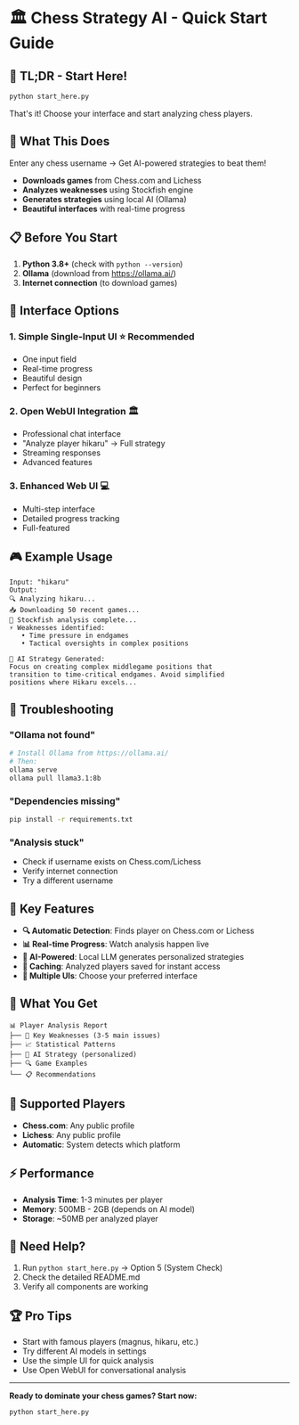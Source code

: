 # 🏛️ Chess Strategy AI - Quick Start Guide

## 🚀 TL;DR - Start Here!

```bash
python start_here.py
```

That's it! Choose your interface and start analyzing chess players.

## 🎯 What This Does

Enter any chess username → Get AI-powered strategies to beat them!

- **Downloads games** from Chess.com and Lichess
- **Analyzes weaknesses** using Stockfish engine
- **Generates strategies** using local AI (Ollama)
- **Beautiful interfaces** with real-time progress

## 📋 Before You Start

1. **Python 3.8+** (check with `python --version`)
2. **Ollama** (download from https://ollama.ai/)
3. **Internet connection** (to download games)

## 🎨 Interface Options

### 1. Simple Single-Input UI ⭐ **Recommended**
- One input field
- Real-time progress
- Beautiful design
- Perfect for beginners

### 2. Open WebUI Integration 🏛️
- Professional chat interface
- "Analyze player hikaru" → Full strategy
- Streaming responses
- Advanced features

### 3. Enhanced Web UI 💻
- Multi-step interface
- Detailed progress tracking
- Full-featured

## 🎮 Example Usage

```
Input: "hikaru"
Output: 
🔍 Analyzing hikaru...
📥 Downloading 50 recent games...
🧠 Stockfish analysis complete...
⚡ Weaknesses identified:
   • Time pressure in endgames
   • Tactical oversights in complex positions

🎯 AI Strategy Generated:
Focus on creating complex middlegame positions that 
transition to time-critical endgames. Avoid simplified 
positions where Hikaru excels...
```

## 🔧 Troubleshooting

### "Ollama not found"
```bash
# Install Ollama from https://ollama.ai/
# Then:
ollama serve
ollama pull llama3.1:8b
```

### "Dependencies missing"
```bash
pip install -r requirements.txt
```

### "Analysis stuck"
- Check if username exists on Chess.com/Lichess
- Verify internet connection
- Try a different username

## 🌟 Key Features

- **🔍 Automatic Detection**: Finds player on Chess.com or Lichess
- **📊 Real-time Progress**: Watch analysis happen live
- **🧠 AI-Powered**: Local LLM generates personalized strategies
- **💾 Caching**: Analyzed players saved for instant access
- **🎨 Multiple UIs**: Choose your preferred interface

## 📁 What You Get

```
📊 Player Analysis Report
├── 🎯 Key Weaknesses (3-5 main issues)
├── 📈 Statistical Patterns
├── 🧠 AI Strategy (personalized)
├── 🔍 Game Examples
└── 📋 Recommendations
```

## 🎯 Supported Players

- **Chess.com**: Any public profile
- **Lichess**: Any public profile
- **Automatic**: System detects which platform

## ⚡ Performance

- **Analysis Time**: 1-3 minutes per player
- **Memory**: 500MB - 2GB (depends on AI model)
- **Storage**: ~50MB per analyzed player

## 🤝 Need Help?

1. Run `python start_here.py` → Option 5 (System Check)
2. Check the detailed README.md
3. Verify all components are working

## 🏆 Pro Tips

- Start with famous players (magnus, hikaru, etc.)
- Try different AI models in settings
- Use the simple UI for quick analysis
- Use Open WebUI for conversational analysis

---

**Ready to dominate your chess games? Start now:**

```bash
python start_here.py
```
